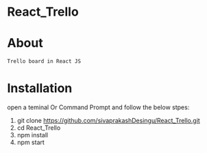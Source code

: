 # React_Trello 
# About
    Trello board in React JS
# Installation

open a teminal Or Command Prompt and follow the below stpes:

1) git clone https://github.com/sivaprakashDesingu/React_Trello.git
2) cd React_Trello
3) npm install
4) npm start



